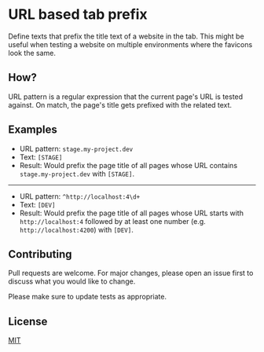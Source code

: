 # URL based tab prefix

Define texts that prefix the title text of a website in the tab. This might be useful when testing a website on multiple environments where the favicons look the same.

## How?
URL pattern is a regular expression that the current page's URL is tested against. On match, the page's title gets prefixed with the related text.


## Examples
- URL pattern: `stage.my-project.dev`
- Text: `[STAGE]`
- Result: Would prefix the page title of all pages whose URL contains `stage.my-project.dev` with `[STAGE]`.
---
- URL pattern: `^http://localhost:4\d+`
- Text: `[DEV]`
- Result: Would prefix the page title of all pages whose URL starts with `http://localhost:4` followed by at least one number (e.g. `http://localhost:4200`) with `[DEV]`.

## Contributing
Pull requests are welcome. For major changes, please open an issue first to discuss what you would like to change.

Please make sure to update tests as appropriate.

## License
[MIT](https://choosealicense.com/licenses/mit/)
